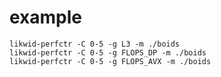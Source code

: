 # example

```shell
likwid-perfctr -C 0-5 -g L3 -m ./boids
likwid-perfctr -C 0-5 -g FLOPS_DP -m ./boids
likwid-perfctr -C 0-5 -g FLOPS_AVX -m ./boids
```
